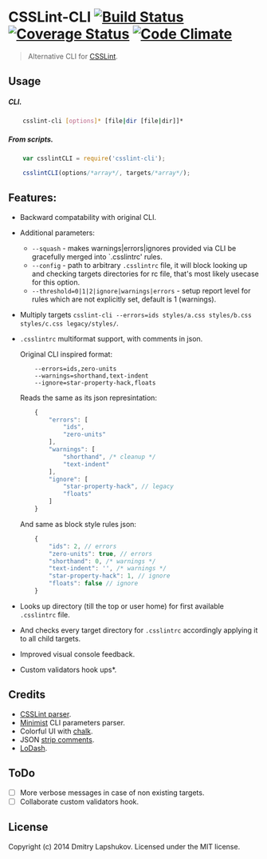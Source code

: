 # CSSLint-CLI [![Build Status](http://img.shields.io/travis/dmi3y/csslint-cli.svg?style=flat&branch=master)](http://travis-ci.org/dmi3y/csslint-cli) [![Coverage Status](http://img.shields.io/codeclimate/coverage/github/dmi3y/csslint-cli.svg?style=flat)](https://coveralls.io/r/dmi3y/csslint-cli) [![Code Climate](http://img.shields.io/codeclimate/github/dmi3y/csslint-cli.svg?style=flat)](https://codeclimate.com/github/dmi3y/csslint-cli)


> Alternative CLI for [CSSLint](https://github.com/CSSLint/csslint).


## Usage

##### CLI.

```sh
    csslint-cli [options]* [file|dir [file|dir]]*
```
##### From scripts.

```js
    var csslintCLI = require('csslint-cli');

    csslintCLI(options/*array*/, targets/*array*/);
```

## Features:

- Backward compatability with original CLI.

- Additional parameters:
    - `--squash` - makes warnings|errors|ignores provided via CLI be gracefully merged into `.csslintrc' rules.
    - `--config` - path to arbitrary `.csslintrc` file, it will block looking up and checking targets directories for rc file, that's most likely usecase for this option.
    - `--threshold=0|1|2|ignore|warnings|errors` - setup report level for rules which are not explicitly set, default is 1 (warnings).

- Multiply targets `csslint-cli --errors=ids styles/a.css styles/b.css styles/c.css legacy/styles/`. 

- `.csslintrc` multiformat support, with comments in json.

    Original CLI inspired format:
    ```
        --errors=ids,zero-units
        --warnings=shorthand,text-indent
        --ignore=star-property-hack,floats
    ```

    Reads the same as its json represintation:
    ```js
        {
            "errors": [
                "ids",
                "zero-units"
            ],
            "warnings": [
                "shorthand", /* cleanup */
                "text-indent"
            ],
            "ignore": [
                "star-property-hack", // legacy
                "floats"
            ]
        }
    ```

    And same as block style rules json:
    ```js
        {
            "ids": 2, // errors
            "zero-units": true, // errors
            "shorthand": 0, /* warnings */
            "text-indent": '', /* warnings */
            "star-property-hack": 1, // ignore
            "floats": false // ignore
        }
    ```
- Looks up directory (till the top or user home) for first available `.csslintrc` file.
- And checks every target directory for `.csslintrc` accordingly applying it to all child targets.
- Improved visual console feedback.
- Custom validators hook ups*.



## Credits

- [CSSLint parser](https://github.com/CSSLint/csslint).
- [Minimist](https://github.com/substack/minimist) CLI parameters parser.
- Colorful UI with [chalk](https://github.com/sindresorhus/chalk).
- JSON [strip comments](https://github.com/sindresorhus/strip-json-comments).
- [LoDash](https://github.com/lodash/lodash).

## ToDo
- [ ] More verbose messages in case of non existing targets.
- [ ] Collaborate custom validators hook.

## License
Copyright (c) 2014 Dmitry Lapshukov. Licensed under the MIT license.
